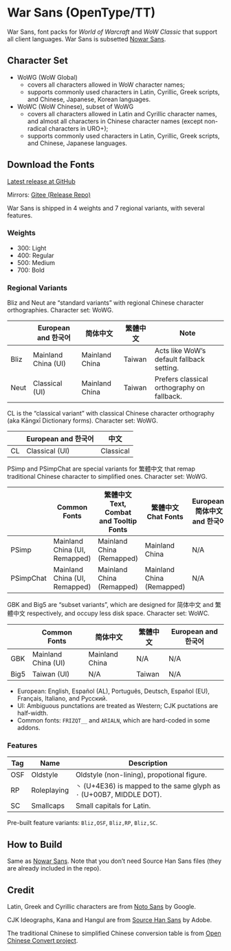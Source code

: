 # War Sans (OpenType/TT)

War Sans, font packs for _World of Warcraft_ and _WoW Classic_ that support all client languages. War Sans is subsetted [Nowar Sans](https://github.com/nowar-fonts/Nowar-Sans).

## Character Set

* WoWG (WoW Global)
  + covers all characters allowed in WoW character names;
  + supports commonly used characters in Latin, Cyrillic, Greek scripts, and Chinese, Japanese, Korean languages.
* WoWC (WoW Chinese), subset of WoWG
  + covers all characters allowed in Latin and Cyrillic character names, and almost all characters in Chinese character names (except non-radical characters in URO+);
  + supports commonly used characters in Latin, Cyrillic, Greek scripts, and Chinese, Japanese languages.

## Download the Fonts

[Latest release at GitHub](https://github.com/nowar-fonts/War-Sans-TT/releases)

Mirrors: [Gitee (Release Repo)](https://gitee.com/nowar-fonts/War-Sans-TT)

War Sans is shipped in 4 weights and 7 regional variants, with several features.

### Weights

* 300: Light
* 400: Regular
* 500: Medium
* 700: Bold

### Regional Variants

Bliz and Neut are “standard variants” with regional Chinese character orthographies. Character set: WoWG.

|      | European and 한국어 | 简体中文       | 繁體中文 | Note                                       |
| ---- | ------------------- | -------------- | -------- | ------------------------------------------ |
| Bliz | Mainland China (UI) | Mainland China | Taiwan   | Acts like WoW’s default fallback setting.  |
| Neut | Classical (UI)      | Mainland China | Taiwan   | Prefers classical orthography on fallback. |

CL is the “classical variant” with classical Chinese character orthography (aka Kāngxī Dictionary forms). Character set: WoWG.

|    | European and 한국어 | 中文      |
| -- | ------------------- | --------- |
| CL | Classical (UI)      | Classical |

PSimp and PSimpChat are special variants for 繁體中文 that remap traditional Chinese character to simplified ones. Character set: WoWG.

| | Common Fonts | 繁體中文 Text, Combat and Tooltip Fonts | 繁體中文 Chat Fonts | European, 简体中文 and 한국어 |
| --------- | ----------------------------- | ------------------------- | ------------------------- | --- |
| PSimp     | Mainland China (UI, Remapped) | Mainland China (Remapped) | Mainland China            | N/A |
| PSimpChat | Mainland China (UI, Remapped) | Mainland China (Remapped) | Mainland China (Remapped) | N/A |

GBK and Big5 are “subset variants”, which are designed for 简体中文 and 繁體中文 respectively, and occupy less disk space. Character set: WoWC.

|      | Common Fonts        | 简体中文       | 繁體中文 | European and 한국어 |
| ---- | ------------------- | -------------- | -------- | ------------------- |
| GBK  | Mainland China (UI) | Mainland China | N/A      | N/A                 |
| Big5 | Taiwan (UI)         | N/A            | Taiwan   | N/A                 |

* European: English, Español (AL), Português, Deutsch, Español (EU), Français, Italiano, and Русский.
* UI: Ambiguous punctations are treated as Western; CJK puctations are half-width.
* Common fonts: `FRIZQT__` and `ARIALN`, which are hard-coded in some addons.

### Features

| Tag | Name        | Description                                                            |
| --- | ----------- | ---------------------------------------------------------------------- |
| OSF | Oldstyle    | Oldstyle (non-lining), propotional figure.                             |
| RP  | Roleplaying | `丶` (U+4E36) is mapped to the same glyph as `·` (U+00B7, MIDDLE DOT). |
| SC  | Smallcaps   | Small capitals for Latin.                                              |

Pre-built feature variants: `Bliz,OSF`, `Bliz,RP`, `Bliz,SC`.

## How to Build

Same as [Nowar Sans](https://github.com/nowar-fonts/Nowar-Sans#how-to-build). Note that you don’t need Source Han Sans files (they are already included in the repo).

## Credit

Latin, Greek and Cyrillic characters are from [Noto Sans](https://github.com/googlei18n/noto-fonts) by Google.

CJK Ideographs, Kana and Hangul are from [Source Han Sans](https://github.com/adobe-fonts/source-han-sans) by Adobe.

The traditional Chinese to simplified Chinese conversion table is from [Open Chinese Convert project](https://github.com/BYVoid/OpenCC).
